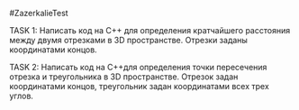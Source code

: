 #ZazerkalieTest
 
 TASK 1: Написать код на С++ для определения кратчайшего расстояния между двумя отрезками в 3D пространстве.
 Отрезки заданы координатами концов.
 
 TASK 2: Написать код на С++для определения точки пересечения отрезка и треугольника в 3D пространстве.
 Отрезок задан координатами концов, треугольник задан координатами всех трех углов.
